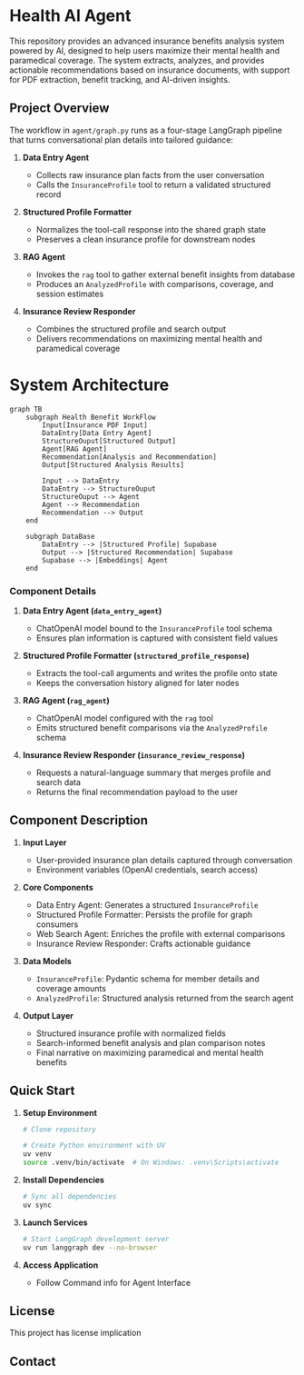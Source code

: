 # Health AI Agent

This repository provides an advanced insurance benefits analysis system powered by AI, designed to help users maximize their mental health and paramedical coverage. The system extracts, analyzes, and provides actionable recommendations based on insurance documents, with support for PDF extraction, benefit tracking, and AI-driven insights.

## Project Overview

The workflow in `agent/graph.py` runs as a four-stage LangGraph pipeline that turns conversational plan details into tailored guidance:

1. **Data Entry Agent**
   - Collects raw insurance plan facts from the user conversation
   - Calls the `InsuranceProfile` tool to return a validated structured record

2. **Structured Profile Formatter**
   - Normalizes the tool-call response into the shared graph state
   - Preserves a clean insurance profile for downstream nodes

3. **RAG Agent**
   - Invokes the `rag` tool to gather external benefit insights from database
   - Produces an `AnalyzedProfile` with comparisons, coverage, and session estimates

4. **Insurance Review Responder**
   - Combines the structured profile and search output
   - Delivers recommendations on maximizing mental health and paramedical coverage

# System Architecture

```mermaid
graph TB
    subgraph Health Benefit WorkFlow
        Input[Insurance PDF Input]
        DataEntry[Data Entry Agent]
        StructureOuput[Structured Output]
        Agent[RAG Agent]
        Recommendation[Analysis and Recommendation]
        Output[Structured Analysis Results]

        Input --> DataEntry
        DataEntry --> StructureOuput
        StructureOuput --> Agent
        Agent --> Recommendation
        Recommendation --> Output
    end

    subgraph DataBase
        DataEntry --> |Structured Profile| Supabase
        Output --> |Structured Recommendation| Supabase
        Supabase --> |Embeddings| Agent
    end

```

### Component Details

1. **Data Entry Agent (`data_entry_agent`)**
   - ChatOpenAI model bound to the `InsuranceProfile` tool schema
   - Ensures plan information is captured with consistent field values

2. **Structured Profile Formatter (`structured_profile_response`)**
   - Extracts the tool-call arguments and writes the profile onto state
   - Keeps the conversation history aligned for later nodes

3. **RAG Agent (`rag_agent`)**
   - ChatOpenAI model configured with the `rag` tool
   - Emits structured benefit comparisons via the `AnalyzedProfile` schema

4. **Insurance Review Responder (`insurance_review_response`)**
   - Requests a natural-language summary that merges profile and search data
   - Returns the final recommendation payload to the user

## Component Description

1. **Input Layer**
   - User-provided insurance plan details captured through conversation
   - Environment variables (OpenAI credentials, search access)

2. **Core Components**
   - Data Entry Agent: Generates a structured `InsuranceProfile`
   - Structured Profile Formatter: Persists the profile for graph consumers
   - Web Search Agent: Enriches the profile with external comparisons
   - Insurance Review Responder: Crafts actionable guidance

3. **Data Models**
   - `InsuranceProfile`: Pydantic schema for member details and coverage amounts
   - `AnalyzedProfile`: Structured analysis returned from the search agent

4. **Output Layer**
   - Structured insurance profile with normalized fields
   - Search-informed benefit analysis and plan comparison notes
   - Final narrative on maximizing paramedical and mental health benefits

## Quick Start

1. **Setup Environment**
   ```bash
   # Clone repository

   # Create Python environment with UV
   uv venv
   source .venv/bin/activate  # On Windows: .venv\Scripts\activate
   ```

2. **Install Dependencies**
   ```bash
   # Sync all dependencies
   uv sync

   ```

3. **Launch Services**
   ```bash
   # Start LangGraph development server
   uv run langgraph dev --no-browser
   ```

4. **Access Application**
   - Follow Command info for Agent Interface
 

## License

This project has license implication

## Contact


